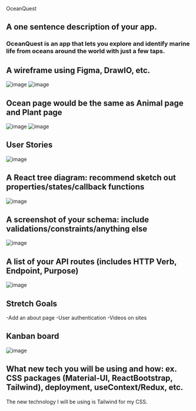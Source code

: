 OceanQuest
## A one sentence description of your app.
### OceanQuest is an app that lets you explore and identify marine life from oceans around the world with just a few taps.

## A wireframe using Figma, DrawIO, etc.
![image](https://github.com/user-attachments/assets/42853a28-1d05-4d5a-bfa5-12b019f10e5f)
![image](https://github.com/user-attachments/assets/2b6c7151-564e-411a-a6d0-d1da812cf2be) 
## Ocean page would be the same as Animal page and Plant page
![image](https://github.com/user-attachments/assets/a5d080be-f417-499c-bfdf-7ece474b18f5)
![image](https://github.com/user-attachments/assets/e6fd0d57-69ba-42bd-81c6-22bd07018251)

## User Stories
![image](https://github.com/user-attachments/assets/b0fdff1f-deb5-4cfa-8847-0c2b13f1833d)

## A React tree diagram: recommend sketch out properties/states/callback functions
![image](https://github.com/user-attachments/assets/225352b6-e5cb-4991-972b-9e61206d232e)

## A screenshot of your schema: include validations/constraints/anything else
![image](https://github.com/user-attachments/assets/c9671d67-bb6e-4a63-bb39-f7c3a9b0da09)

## A list of your API routes (includes HTTP Verb, Endpoint, Purpose)
![image](https://github.com/user-attachments/assets/b3219470-3095-4b37-96a7-f0d77e4ddcf4)


## Stretch Goals
 -Add an about page
 -User authentication
 -Videos on sites

## Kanban board
![image](https://github.com/user-attachments/assets/3bfa9eb9-7c7a-4ae7-8e40-72a9be08d647)

## What new tech you will be using and how: ex. CSS packages (Material-UI, ReactBootstrap, Tailwind), deployment, useContext/Redux, etc.
The new technology I will be using is Tailwind for my CSS.

